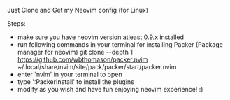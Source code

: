 Just Clone and Get my Neovim config (for Linux)

Steps:
  - make sure you have neovim version atleast 0.9.x installed
  - run following commands in your terminal for installing Packer (Package manager for neovim)
    git clone --depth 1 https://github.com/wbthomason/packer.nvim \
    ~/.local/share/nvim/site/pack/packer/start/packer.nvim
  - enter 'nvim' in your terminal to open
  - type ':PackerInstall' to install the plugins
  - modify as you wish and have fun enjoying neovim experience!   :)
